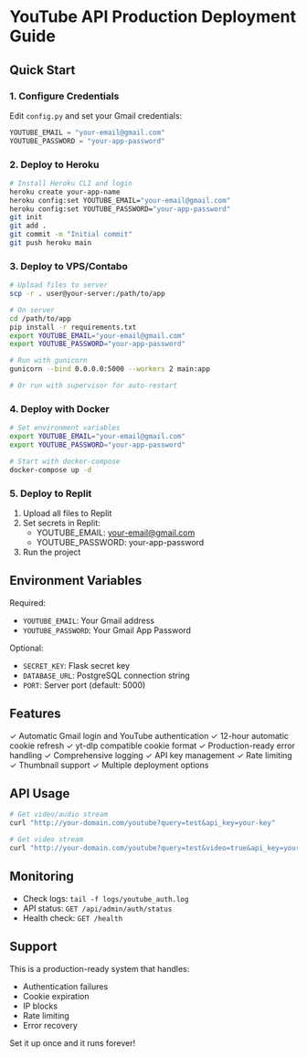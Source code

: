 # YouTube API Production Deployment Guide

## Quick Start

### 1. Configure Credentials
Edit `config.py` and set your Gmail credentials:
```python
YOUTUBE_EMAIL = "your-email@gmail.com"
YOUTUBE_PASSWORD = "your-app-password"
```

### 2. Deploy to Heroku
```bash
# Install Heroku CLI and login
heroku create your-app-name
heroku config:set YOUTUBE_EMAIL="your-email@gmail.com"
heroku config:set YOUTUBE_PASSWORD="your-app-password"
git init
git add .
git commit -m "Initial commit"
git push heroku main
```

### 3. Deploy to VPS/Contabo
```bash
# Upload files to server
scp -r . user@your-server:/path/to/app

# On server
cd /path/to/app
pip install -r requirements.txt
export YOUTUBE_EMAIL="your-email@gmail.com"
export YOUTUBE_PASSWORD="your-app-password"

# Run with gunicorn
gunicorn --bind 0.0.0.0:5000 --workers 2 main:app

# Or run with supervisor for auto-restart
```

### 4. Deploy with Docker
```bash
# Set environment variables
export YOUTUBE_EMAIL="your-email@gmail.com"
export YOUTUBE_PASSWORD="your-app-password"

# Start with docker-compose
docker-compose up -d
```

### 5. Deploy to Replit
1. Upload all files to Replit
2. Set secrets in Replit:
   - YOUTUBE_EMAIL: your-email@gmail.com
   - YOUTUBE_PASSWORD: your-app-password
3. Run the project

## Environment Variables

Required:
- `YOUTUBE_EMAIL`: Your Gmail address
- `YOUTUBE_PASSWORD`: Your Gmail App Password

Optional:
- `SECRET_KEY`: Flask secret key
- `DATABASE_URL`: PostgreSQL connection string
- `PORT`: Server port (default: 5000)

## Features

✓ Automatic Gmail login and YouTube authentication
✓ 12-hour automatic cookie refresh
✓ yt-dlp compatible cookie format
✓ Production-ready error handling
✓ Comprehensive logging
✓ API key management
✓ Rate limiting
✓ Thumbnail support
✓ Multiple deployment options

## API Usage

```bash
# Get video/audio stream
curl "http://your-domain.com/youtube?query=test&api_key=your-key"

# Get video stream
curl "http://your-domain.com/youtube?query=test&video=true&api_key=your-key"
```

## Monitoring

- Check logs: `tail -f logs/youtube_auth.log`
- API status: `GET /api/admin/auth/status`
- Health check: `GET /health`

## Support

This is a production-ready system that handles:
- Authentication failures
- Cookie expiration
- IP blocks
- Rate limiting
- Error recovery

Set it up once and it runs forever!
